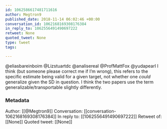 ```yaml
---
id: 1062586617481711616
author: Megtron9
published_date: 2018-11-14 06:02:46 +00:00
conversation_id: 1062168169308176384
in_reply_to: 1062556491490697222
retweet: None
quoted_tweet: None
type: tweet
tags:

---
```


@eliasbareinboim @Lizstuartdc @analisereal @ProfMattFox @yudapearl I think (but someone please correct me if I’m wrong), this refers to the specific estimate being valid for a given target, not whether one *could* generalize given the SD in question. I think the two papers use the term generalizable/transportable slightly differently.

### Metadata

Author: [[@Megtron9]]
Conversation: [[conversation-1062168169308176384]]
In reply to: [[1062556491490697222]]
Retweet of: [[None]]
Quoted tweet: [[None]]
